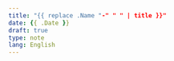 ```yaml
---
title: "{{ replace .Name "-" " " | title }}"
date: {{ .Date }}
draft: true
type: note
lang: English
---
```


